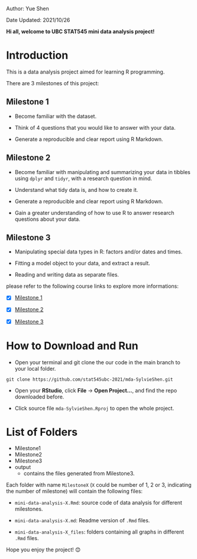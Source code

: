 
Author: Yue Shen   

Date Updated: 2021/10/26


**Hi all, welcome to UBC STAT545 mini data analysis project!**

# Introduction

This is a data analysis project aimed for learning R programming. 

There are 3 milestones of this project:

## Milestone 1

- Become familiar with the dataset.

- Think of 4 questions that you would like to answer with your data.

- Generate a reproducible and clear report using R Markdown.

## Milestone 2

- Become familiar with manipulating and summarizing your data in tibbles using ```dplyr``` and ```tidyr```, with a research question in mind.

- Understand what tidy data is, and how to create it.

- Generate a reproducible and clear report using R Markdown.

- Gain a greater understanding of how to use R to answer research questions about your data.

## Milestone 3

- Manipulating special data types in R: factors and/or dates and times.

- Fitting a model object to your data, and extract a result.

- Reading and writing data as separate files.



please refer to the following course links to explore more informations:

- [x] [Milestone 1](https://stat545.stat.ubc.ca/mini-project/mini-project-1/)
- [x] [Milestone 2](https://stat545.stat.ubc.ca/mini-project/mini-project-2/)
- [x] [Milestone 3](https://stat545.stat.ubc.ca/mini-project/mini-project-3/)


# How to Download and Run

- Open your terminal and git clone the our code in the main branch to your local folder.
```
git clone https://github.com/stat545ubc-2021/mda-SylvieShen.git
```

- Open your **RStudio**, click **File** -> **Open Project...**, and find the repo downloaded before.

- Click source file `mda-SylvieShen.Rproj` to open the whole project.



# List of Folders

- Milestone1
- Milestone2
- Milestone3
- output 
   - contains the files generated from Milestone3.

Each folder with name ```MilestoneX``` (```X``` could be number of 1, 2 or 3, indicating the number of milestone) will contain the following files:

 - ```mini-data-analysis-X.Rmd```: source code of data analysis for different milestones. 

 - ```mini-data-analysis-X.md```: Readme version of ```.Rmd``` files.

 - ```mini-data-analysis-X_files```: folders containing all graphs in different ```.Rmd``` files.


Hope you enjoy the project! :blush:
